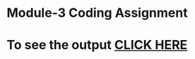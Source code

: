# Module-3 Coding Assignment

# To see the output [CLICK HERE](https://sid-tanwar.github.io/Coursera-HTML-CSS-and-JavaScript-for-Web-Developers/Assignments/module3-solution/index.html)

